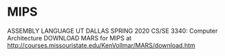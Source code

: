 # MIPS
ASSEMBLY LANGUAGE
UT DALLAS SPRING 2020
CS/SE 3340: Computer Architecture
DOWNLOAD MARS for MIPS at http://courses.missouristate.edu/KenVollmar/MARS/download.htm 
